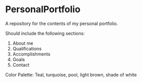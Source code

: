 # PersonalPortfolio
A repository for the contents of my personal portfolio.

Should include the following sections:

1) About me
2) Qualifications
3) Accomplishments
4) Goals
5) Contact

Color Palette:
  Teal, turquoise, pool, light brown, shade of white

